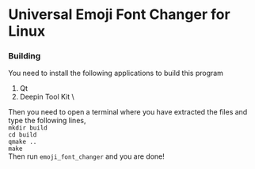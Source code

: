 # Universal Emoji Font Changer for Linux
### Building
You need to install the following applications to build this program
  1. Qt
  2. Deepin Tool Kit \

Then you need to open a terminal where you have extracted the files and type the following lines, \
`mkdir build` \
`cd build` \
`qmake ..` \
`make` \
Then run `emoji_font_changer` and you are done!
